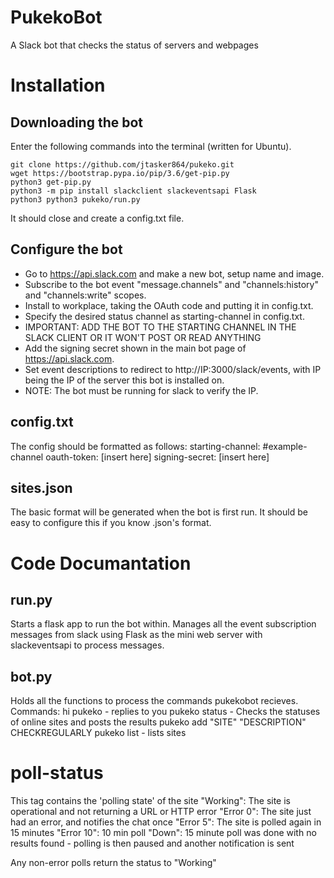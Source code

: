 # PukekoBot
A Slack bot that checks the status of servers and webpages

# Installation
## Downloading the bot
Enter the following commands into the terminal (written for Ubuntu).
```
git clone https://github.com/jtasker864/pukeko.git
wget https://bootstrap.pypa.io/pip/3.6/get-pip.py
python3 get-pip.py
python3 -m pip install slackclient slackeventsapi Flask
python3 python3 pukeko/run.py
```
It should close and create a config.txt file.

## Configure the bot
- Go to https://api.slack.com and make a new bot, setup name and image.
- Subscribe to the bot event "message.channels" and "channels:history" and "channels:write" scopes.
- Install to workplace, taking the OAuth code and putting it in config.txt.
- Specify the desired status channel as starting-channel in config.txt.
- IMPORTANT: ADD THE BOT TO THE STARTING CHANNEL IN THE SLACK CLIENT OR IT WON'T POST OR READ ANYTHING
- Add the signing secret shown in the main bot page of https://api.slack.com.
- Set event descriptions to redirect to http://IP:3000/slack/events, with IP being the IP of the server this bot is installed on.
- NOTE: The bot must be running for slack to verify the IP.

## config.txt
The config should be formatted as follows:
starting-channel: #example-channel
oauth-token: [insert here]
signing-secret: [insert here]

## sites.json
The basic format will be generated when the bot is first run. It should be easy to configure this if you know .json's format.

# Code Documantation
## run.py
Starts a flask app to run the bot within.
Manages all the event subscription messages from slack using Flask as the mini web server with slackeventsapi to process messages.

## bot.py
Holds all the functions to process the commands pukekobot recieves.
Commands:
hi pukeko - replies to you
pukeko status - Checks the statuses of online sites and posts the results
pukeko add "SITE" "DESCRIPTION" CHECKREGULARLY
pukeko list - lists sites

# poll-status
This tag contains the 'polling state' of the site
"Working": The site is operational and not returning a URL or HTTP error
"Error 0": The site just had an error, and notifies the chat once
"Error 5": The site is polled again in 15 minutes
"Error 10": 10 min poll
"Down": 15 minute poll was done with no results found - polling is then paused and another notification is sent

Any non-error polls return the status to "Working"


